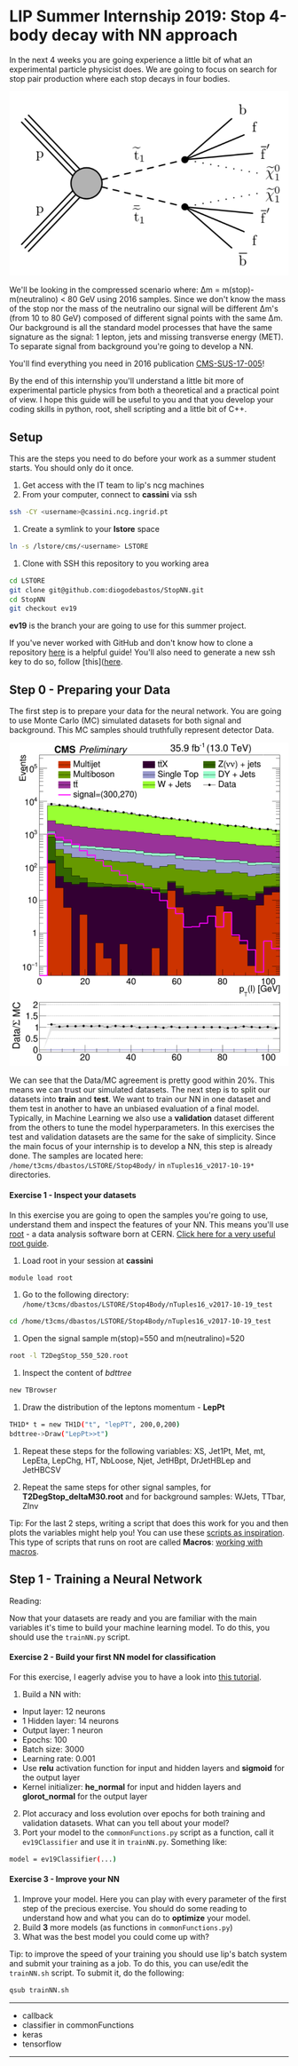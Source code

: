 # LIP Summer Internship 2019: Stop 4-body decay with NN approach

In the next 4 weeks you are going experience a little bit of what an experimental particle physicist does. We are going to focus on search for stop pair production where each stop decays in four bodies.

![4bodydecaystop](assets/4-bodydecaystop.png)

We'll be looking in the compressed scenario where: Δm = m(stop)-m(neutralino) < 80 GeV using 2016 samples. Since we don't know the mass of the stop nor the mass of the neutralino our signal will be different Δm's (from 10 to 80 GeV) composed of different signal points with the same Δm. Our background is all the standard model processes that have the same signature as the signal: 1 lepton, jets and missing transverse energy (MET). To separate signal from background you're going to develop a NN.

You'll find everything you need in 2016 publication [CMS-SUS-17-005](https://arxiv.org/pdf/1805.05784.pdf)!

By the end of this internship you'll understand a little bit more of experimental particle physics from both a theoretical and a practical point of view. I hope this guide will be useful to you and that you develop your coding skills in python, root, shell scripting and a little bit of C++.

## Setup

This are the steps you need to do before your work as a summer student starts. You should only do it once.

1. Get access with the IT team to lip's ncg machines
1. From your computer, connect to **cassini** via ssh
```sh
ssh -CY <username>@cassini.ncg.ingrid.pt
```
1. Create a symlink to your **lstore** space
```sh
ln -s /lstore/cms/<username> LSTORE
```
1. Clone with SSH this repository to you working area
```sh
cd LSTORE
git clone git@github.com:diogodebastos/StopNN.git
cd StopNN
git checkout ev19
```

**ev19** is the branch your are going to use for this summer project.

If you've never worked with GitHub and don't know how to clone a repository [here](https://help.github.com/en/articles/cloning-a-repository) is a helpful guide! You'll also need to generate a new ssh key to do so, follow [this]([here](https://help.github.com/en/articles/generating-a-new-ssh-key-and-adding-it-to-the-ssh-agent).

## Step 0 - Preparing your Data

The first step is to prepare your data for the neural network. You are going to use Monte Carlo (MC) simulated datasets for both signal and background. This MC samples should truthfully represent detector Data.

![lepPt](assets/LepPt-2016.png)

We can see that the Data/MC agreement is pretty good within 20%. This means we can trust our simulated datasets. The next step is to split our datasets into **train** and **test**. We want to train our NN in one dataset and them test in another to have an unbiased evaluation of a final model. Typically, in Machine Learning we also use a **validation** dataset different from the others to tune the model hyperparameters. In  this exercises the test and validation  datasets are  the same for the sake of simplicity. Since the main focus of your internship is to develop a NN, this step is already done. The samples are located here: `/home/t3cms/dbastos/LSTORE/Stop4Body/` in `nTuples16_v2017-10-19*` directories.

#### Exercise 1 - Inspect your datasets

In this exercise you are going to open the samples you're going to use, understand them and inspect the features of your NN. This means you'll use [root](https://root.cern.ch/) - a data analysis software born at CERN. [Click here for a very useful root guide](https://root.cern.ch/root/htmldoc/guides/primer/ROOTPrimer.html).

1. Load root in your session at **cassini**
```sh
module load root
```
1. Go to the following directory: `/home/t3cms/dbastos/LSTORE/Stop4Body/nTuples16_v2017-10-19_test`
```sh
cd /home/t3cms/dbastos/LSTORE/Stop4Body/nTuples16_v2017-10-19_test
```
1. Open the signal sample m(stop)=550 and m(neutralino)=520
```sh
root -l T2DegStop_550_520.root
```
1. Inspect the content of *bdttree*
```sh
new TBrowser
```
1. Draw the distribution of the leptons momentum - **LepPt**
```sh
TH1D* t = new TH1D("t", "lepPT", 200,0,200)
bdttree->Draw("LepPt>>t")
```
1. Repeat these steps for the following variables: XS, Jet1Pt, Met, mt, LepEta, LepChg, HT, NbLoose, Njet, JetHBpt, DrJetHBLep and JetHBCSV

1. Repeat the same steps for other signal samples, for **T2DegStop_deltaM30.root** and for background samples: WJets, TTbar, ZInv

Tip: For the last 2 steps, writing a script that does this work for you and then plots the variables might help you! You can use these [scripts as inspiration](https://github.com/diogodebastos/Stop4Body/tree/master/Macros/pMacros). This type of scripts that runs on root are called **Macros**:
[working with macros](https://root.cern.ch/working-macros).

## Step 1 - Training a Neural Network

Reading:

Now that your datasets are ready and you are familiar with the main variables it's time to build your machine learning model. To do this, you should use the `trainNN.py` script.

#### Exercise 2 - Build your first NN model for classification

For this exercise, I eagerly advise you to have a look into [this tutorial](https://machinelearningmastery.com/tutorial-first-neural-network-python-keras/).

1. Build a NN with:
 - Input layer: 12 neurons
 - 1 Hidden layer: 14 neurons
 - Output layer: 1 neuron
 - Epochs: 100
 - Batch size: 3000
 - Learning rate: 0.001
 - Use **relu** activation function for input and hidden layers and **sigmoid** for the output layer
 - Kernel initializer: **he_normal** for input and hidden layers and **glorot_normal** for the output layer
2. Plot accuracy and loss evolution over epochs for both training and validation datasets. What can you tell about your model?
3. Port your model to the `commonFunctions.py` script as a function, call it `ev19Classifier` and use it in `trainNN.py`. Something like:
```sh
model = ev19Classifier(...)
```

#### Exercise 3 - Improve your NN

1. Improve your model. Here you can play with every parameter of the first step of the precious exercise. You should do some reading to understand how and what you can do to **optimize** your model.
2. Build **3** more models (as functions in `commonFunctions.py`)
3. What was the best model you could come up with?

Tip: to improve the speed of your training you should use lip's batch system and submit your training as a job. To do this, you can use/edit the `trainNN.sh` script. To submit it, do the following:
```sh
qsub trainNN.sh
```

----

- callback
- classifier in commonFunctions
- keras
- tensorflow




------------
